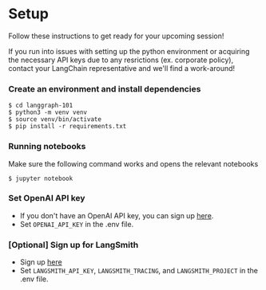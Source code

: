 # Setup
Follow these instructions to get ready for your upcoming session!

If you run into issues with setting up the python environment or acquiring the necessary API keys due to any resrictions (ex. corporate policy), contact your LangChain representative and we'll find a work-around!

### Create an environment and install dependencies  
```
$ cd langgraph-101
$ python3 -m venv venv
$ source venv/bin/activate
$ pip install -r requirements.txt
```

### Running notebooks
Make sure the following command works and opens the relevant notebooks
```
$ jupyter notebook
```

### Set OpenAI API key
* If you don't have an OpenAI API key, you can sign up [here](https://openai.com/index/openai-api/).
*  Set `OPENAI_API_KEY` in the .env file.

### [Optional] Sign up for LangSmith

* Sign up [here](https://docs.smith.langchain.com/) 
*  Set `LANGSMITH_API_KEY`, `LANGSMITH_TRACING`, and `LANGSMITH_PROJECT` in the .env file.